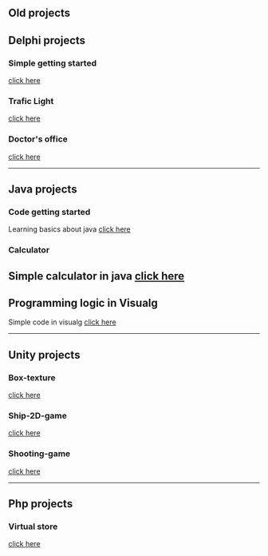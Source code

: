 ## Old projects


## Delphi projects

### Simple getting started 
[click here](https://github.com/matheusfrancisco/old-projects-2011/tree/master/Delphi-projects/StartedInDelphi(old))
### Trafic Light
[click here](https://github.com/matheusfrancisco/old-projects-2011/tree/master/Delphi-projects/TrafficLightProject)
### Doctor's office
[click here](https://github.com/matheusfrancisco/old-projects-2011/tree/master/Delphi-projects/ProjetoConsultorio)

---

## Java projects

### Code getting started

Learning basics about java  [click here](Java-projects/Code-in-Java)

### Calculator

Simple calculator in java  [click here](Java-projects/Calculator/)
---
## Programming logic in Visualg

Simple code in visualg [click here](programming-logic-visualg/)

---

## Unity projects

### Box-texture
[click here](Unity-projects/Box-texture/)
### Ship-2D-game
[click here](Unity-projects/Ship-2D-game/)
### Shooting-game
[click here](Unity-projects/Shooting-game/)

---

## Php projects

### Virtual store 
[click here](Php-projetct/php-loja-virtual)
